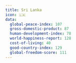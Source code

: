 ```yaml
---
title: Sri Lanka
icon: 🇱🇰
data:
  global-peace-index: 107
  gross-domestic-product: 87
  human-development-index: 78
  world-happiness-report: 128
  cost-of-living: 40
  good-country-index: 129
  global-freedom-score: 111
---
```

